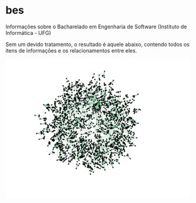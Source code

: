 # bes
Informações sobre o Bacharelado em Engenharia de Software (Instituto de Informática - UFG)

Sem um devido tratamento, o resultado é aquele abaixo, contendo todos os itens de informações e os relacionamentos entre eles.

![](imagens/v00.png)
